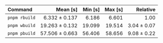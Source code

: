 | Command | Mean [s] | Min [s] | Max [s] | Relative |
|:---|---:|---:|---:|---:|
| `pnpm rbuild` | 6.332 ± 0.137 | 6.186 | 6.601 | 1.00 |
| `pnpm wbuild` | 19.263 ± 0.132 | 19.099 | 19.514 | 3.04 ± 0.07 |
| `pnpm pbuild` | 57.506 ± 0.663 | 56.406 | 58.656 | 9.08 ± 0.22 |
